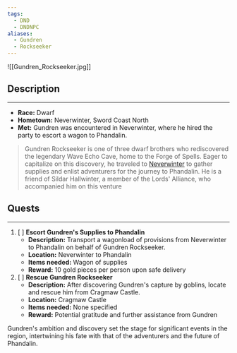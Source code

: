```yaml
---
tags:
  - DND
  - DNDNPC
aliases:
  - Gundren
  - Rockseeker
---
```

![[Gundren_Rockseeker.jpg]]

## Description
---
- **Race:** Dwarf
- **Hometown:** Neverwinter, Sword Coast North
- **Met:** Gundren was encountered in Neverwinter, where he hired the party to escort a wagon to Phandalin.

> Gundren Rockseeker is one of three dwarf brothers who rediscovered the legendary Wave Echo Cave, home to the Forge of Spells. Eager to capitalize on this discovery, he traveled to [Neverwinter](DND/World/Sword-Coast/Towns/Neverwinter.md) to gather supplies and enlist adventurers for the journey to Phandalin. He is a friend of Sildar Hallwinter, a member of the Lords' Alliance, who accompanied him on this venture 

## Quests
---
1.  [ ] **Escort Gundren's Supplies to Phandalin**
    - **Description:** Transport a wagonload of provisions from Neverwinter to Phandalin on behalf of Gundren Rockseeker.
    - **Location:** Neverwinter to Phandalin
    - **Items needed:** Wagon of supplies
    - **Reward:** 10 gold pieces per person upon safe delivery
2.  [ ] **Rescue Gundren Rockseeker**
    - **Description:** After discovering Gundren's capture by goblins, locate and rescue him from Cragmaw Castle.
    - **Location:** Cragmaw Castle
    - **Items needed:** None specified
    - **Reward:** Potential gratitude and further assistance from Gundren

Gundren's ambition and discovery set the stage for significant events in the region, intertwining his fate with that of the adventurers and the future of Phandalin.